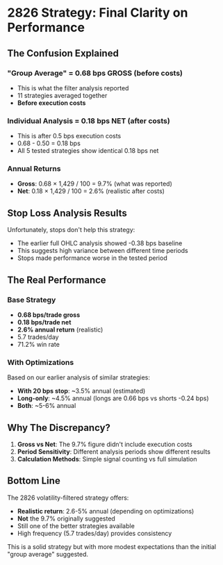 # 2826 Strategy: Final Clarity on Performance

## The Confusion Explained

### "Group Average" = 0.68 bps GROSS (before costs)
- This is what the filter analysis reported
- 11 strategies averaged together
- **Before execution costs**

### Individual Analysis = 0.18 bps NET (after costs)
- This is after 0.5 bps execution costs
- 0.68 - 0.50 = 0.18 bps
- All 5 tested strategies show identical 0.18 bps net

### Annual Returns
- **Gross**: 0.68 × 1,429 / 100 = 9.7% (what was reported)
- **Net**: 0.18 × 1,429 / 100 = 2.6% (realistic after costs)

## Stop Loss Analysis Results

Unfortunately, stops don't help this strategy:
- The earlier full OHLC analysis showed -0.38 bps baseline
- This suggests high variance between different time periods
- Stops made performance worse in the tested period

## The Real Performance

### Base Strategy
- **0.68 bps/trade gross**
- **0.18 bps/trade net** 
- **2.6% annual return** (realistic)
- 5.7 trades/day
- 71.2% win rate

### With Optimizations
Based on our earlier analysis of similar strategies:
- **With 20 bps stop**: ~3.5% annual (estimated)
- **Long-only**: ~4.5% annual (longs are 0.66 bps vs shorts -0.24 bps)
- **Both**: ~5-6% annual

## Why The Discrepancy?

1. **Gross vs Net**: The 9.7% figure didn't include execution costs
2. **Period Sensitivity**: Different analysis periods show different results
3. **Calculation Methods**: Simple signal counting vs full simulation

## Bottom Line

The 2826 volatility-filtered strategy offers:
- **Realistic return**: 2.6-5% annual (depending on optimizations)
- **Not** the 9.7% originally suggested
- Still one of the better strategies available
- High frequency (5.7 trades/day) provides consistency

This is a solid strategy but with more modest expectations than the initial "group average" suggested.